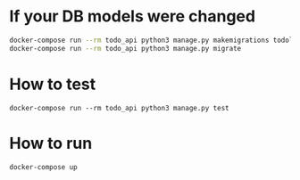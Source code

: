 # If your DB models were changed

```bash
docker-compose run --rm todo_api python3 manage.py makemigrations todolist
docker-compose run --rm todo_api python3 manage.py migrate
```

# How to test

`docker-compose run --rm todo_api python3 manage.py test`

# How to run

`docker-compose up`
